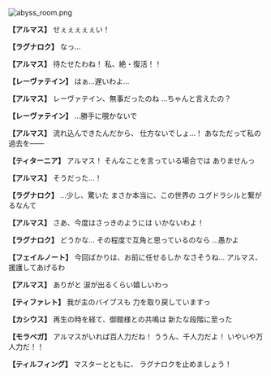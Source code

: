 
![abyss_room.png](../images/backgrounds/abyss_room.png)

**【アルマス】**
せぇぇぇぇぇい！

**【ラグナロク】**
なっ…

**【アルマス】**
待たせたわね！
私、絶・復活！！

**【レーヴァテイン】**
はぁ…遅いわよ…

**【アルマス】**
レーヴァテイン、無事だったのね
…ちゃんと言えたの？

**【レーヴァテイン】**
…勝手に覗かないで

**【アルマス】**
流れ込んできたんだから、
仕方ないでしょ…！
あなただって私の過去を――

**【ティターニア】**
アルマス！
そんなことを言っている場合では
ありませんっ

**【アルマス】**
そうだった…！

**【ラグナロク】**
…少し、驚いた
まさか本当に、この世界の
ユグドラシルと繋がるなんて

**【アルマス】**
さあ、今度はさっきのようには
いかないわよ！

**【ラグナロク】**
どうかな…
その程度で互角と思っているのなら
…愚かよ

**【フェイルノート】**
今回ばかりは、お前に任せるしか
なさそうね…
アルマス、援護してあげるわ

**【アルマス】**
ありがと
涙が出るくらい嬉しいわっ

**【ティファレト】**
我が主のバイブスも
力を取り戻していますっ

**【カシウス】**
再生の時を経て、御館様との共鳴は
新たな段階に至った

**【モラベガ】**
アルマスがいれば百人力だね！
ううん、千人力だよ！
いやいや万人力だ！！

**【ティルフィング】**
マスターとともに、
ラグナロクを止めましょう！
